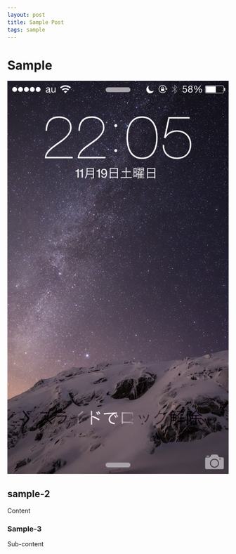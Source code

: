 ```yaml
---
layout: post
title: Sample Post
tags: sample
---
```

# Sample

![iOS Lock Screen](/images/uploads/img_1839.png)

## sample-2

Content

### Sample-3

Sub-content
